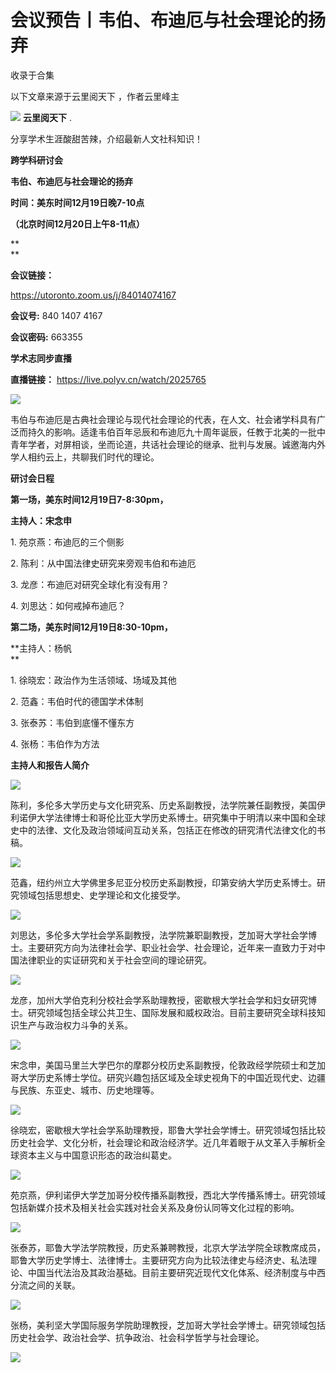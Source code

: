 # 会议预告丨韦伯、布迪厄与社会理论的扬弃


收录于合集

以下文章来源于云里阅天下 ，作者云里峰主

![](/images/204/2.png) **云里阅天下** .

分享学术生涯酸甜苦辣，介绍最新人文社科知识！

**跨学科研讨会**

 **韦伯、布迪厄与社会理论的扬弃**

  

 **时间：美东时间12月19日晚7-10点**

 **（北京时间12月20日上午8-11点）**

 **  
**

 **会议链接：**

https://utoronto.zoom.us/j/84014074167

 **会议号:** 840 1407 4167

 **会议密码:** 663355

  

 **学术志同步直播**

 **直播链接：** https://live.polyv.cn/watch/2025765

![](/images/204/3.png)

韦伯与布迪厄是古典社会理论与现代社会理论的代表，在人文、社会诸学科具有广泛而持久的影响。适逢韦伯百年忌辰和布迪厄九十周年诞辰，任教于北美的一批中青年学者，对屏相谈，坐而论道，共话社会理论的继承、批判与发展。诚邀海内外学人相约云上，共聊我们时代的理论。

  

 **研讨会日程**  

 **第一场，美东时间12月19日7-8:30pm，**

 **主持人：宋念申**

  

1\. 苑京燕：布迪厄的三个侧影

  

2\. 陈利：从中国法律史研究来旁观韦伯和布迪厄  

  

3\. 龙彦：布迪厄对研究全球化有没有用？

  

4\. 刘思达：如何戒掉布迪厄？  

  

 **第二场，美东时间12月19日8:30-10pm，**

 **主持人：杨帆  
**

  

1\. 徐晓宏：政治作为生活领域、场域及其他

  

2\. 范鑫：韦伯时代的德国学术体制

  

3\. 张泰苏：韦伯到底懂不懂东方

  

4\. 张杨：韦伯作为方法

  

 **主持人和报告人简介**  

![](/images/204/4.png)

陈利，多伦多大学历史与文化研究系、历史系副教授，法学院兼任副教授，美国伊利诺伊大学法律博士和哥伦比亚大学历史系博士。研究集中于明清以来中国和全球史中的法律、文化及政治领域间互动关系，包括正在修改的研究清代法律文化的书稿。

![](/images/204/5.png)

范鑫，纽约州立大学佛里多尼亚分校历史系副教授，印第安纳大学历史系博士。研究领域包括思想史、史学理论和文化接受学。  

![](/images/204/6.png)

刘思达，多伦多大学社会学系副教授，法学院兼职副教授，芝加哥大学社会学博士。主要研究方向为法律社会学、职业社会学、社会理论，近年来一直致力于对中国法律职业的实证研究和关于社会空间的理论研究。  

![](/images/204/7.png)

龙彦，加州大学伯克利分校社会学系助理教授，密歇根大学社会学和妇女研究博士。研究领域包括全球公共卫生、国际发展和威权政治。目前主要研究全球科技知识生产与政治权力斗争的关系。

![](/images/204/8.png)

宋念申，美国马里兰大学巴尔的摩郡分校历史系副教授，伦敦政经学院硕士和芝加哥大学历史系博士学位。研究兴趣包括区域及全球史视角下的中国近现代史、边疆与民族、东亚史、城市、历史地理等。

![](/images/204/9.png)

徐晓宏，密歇根大学社会学系助理教授，耶鲁大学社会学博士。研究领域包括比较历史社会学、文化分析，社会理论和政治经济学。近几年着眼于从文革入手解析全球资本主义与中国意识形态的政治纠葛史。  

![](/images/204/10.png)

苑京燕，伊利诺伊大学芝加哥分校传播系副教授，西北大学传播系博士。研究领域包括新媒介技术及相关社会实践对社会关系及身份认同等文化过程的影响。

![](/images/204/11.png)

张泰苏，耶鲁大学法学院教授，历史系兼聘教授，北京大学法学院全球教席成员，耶鲁大学历史学博士、法律博士。主要研究方向为比较法律史与经济史、私法理论、中国当代法治及其政治基础。目前主要研究近现代文化体系、经济制度与中西分流之间的关联。

![](/images/204/12.png)

张杨，美利坚大学国际服务学院助理教授，芝加哥大学社会学博士。研究领域包括历史社会学、政治社会学、抗争政治、社会科学哲学与社会理论。  

  

![](/images/204/13.jpeg)

  

